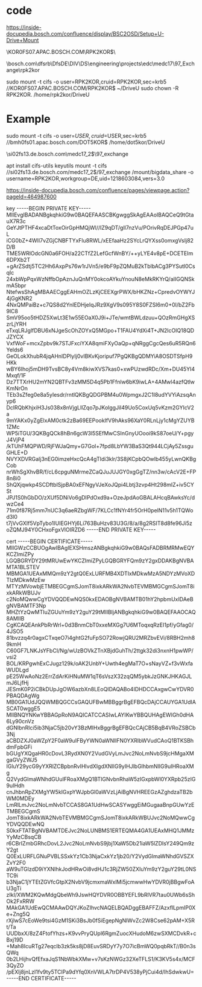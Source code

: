 # code
https://inside-docupedia.bosch.com/confluence/display/BSC2OSD/Setup+U-Drive+Mount

\\KOR0FS07.APAC.BOSCH.COM\RPK2KOR$\

\\bosch.com\dfsrb\DfsDE\DIV\DS\engineering\projects\edc\medc17\97_Exchange\rpk2kor

sudo mount -t cifs -o user=RPK2KOR,cruid=RPK2KOR,sec=krb5 //KOR0FS07.APAC.BOSCH.COM/RPK2KOR$ ~/DriveU
sudo chown -R RPK2KOR. /home/rpk2kor/DriveU
# Example
sudo mount -t cifs -o user=$USER,cruid=$USER,sec=krb5 //bmh0fs01.apac.bosch.com/DOT5KOR$ /home/dot5kor/DriveU

\\si02fs13.de.bosch.com\medc17_2$\97_exchange

apt install cifs-utils keyutils
mount -t cifs  //si02fs13.de.bosch.com/medc17_2$/97_exchange /mount/bigdata_share -o username=RPK2KOR,workgroup=DE,uid=1218603084,vers=3.0

https://inside-docupedia.bosch.com/confluence/pages/viewpage.action?pageId=464987600



key
-----BEGIN PRIVATE KEY-----
MIIEvgIBADANBgkqhkiG9w0BAQEFAASCBKgwggSkAgEAAoIBAQCeQ9tGtauX7R3c
GeYJtPTHF4xcaDtToxOirGpHMQjWl//IZ9qDT/glI7nzVu/POrivRqDEJPGp47uL
iCG0bZ+4WlI7vZGjCNBFTYxFlu8RWL/xEEfaaHz2SYcLrQYXss0omxgVsIj82D/B
TME5WRlOdcGN0a6FOH/a22CTfZ2LefGcfWnBY/++yLYE4v8pE+DCETEIm6DPXb2T
+gArZSdtj5TC2Hh6AxpPs76w1rJVn5/e9bF9pZQMuB2kTblbACg3PYSutl0CsqIc
24xbWpPqxWzNffbOpAznJuQnMY0okcoAYkuYnouN8eMkRKYrQ/aIIGQNSkmA5bpr
NtefwsShAgMBAAECggEAHmOZLzKjCEEXgrPWX/bHKZNz+CpredvOYWYJ4jGgKNR2
4NxQMPaiBz+c7QS8d2YnIEDHjeIqJRz9XgV9s095Y8S0FZSI6m0+0I/bZ2Fb9lC8
SmV95oo5tHDZ5XwLt3E1w55EOaX0J9i+JTe/wmtBWLdzuu+QOzRmGHgXSzrLjYRH
eTxqLRJglfDBU6xNJgeScOhZOYxQ5MGpo+T1FAU4YdXi4T+JN2lcOIQ18QDJZYCX
VxfWoF+mcxZpbv9k7STJFxciYXA8qmiFXyOaQp+qNRggCgcQes6uR5RQn6Yelds6
GeOLokXhubR4jqAHnIDPlyIj0vIBKvKjoripuf7PgQKBgQDMYiA8OSDTSfpH9HKk
wBY6Ihoj5mDH9TvsBC8y4Vm8kiwXVS7kas0+xwPUzwdRDc/Xm+DU45YI4Mxqf/1F
Dz7TTXrHU2mYN2QBTFv3zMM5D4q5Pb1Ffnlw6bK9iwLA+4AMwl4azfQtlwKmNrOn
TEb3sZfeg0e8a5yIesdr/rntlQKBgQDGPBM4u0WpmgxJ2C1I8udYVYiAzsqAnyp6
DclRQbKhjxiH3Js038x8nVjgLIlZqo7pJKolggJil49Uo5CoxUq5vKzm2GYIcV2a
9mYAKx0yZgElxAM0ctk2zBa69EEPookIfV9hAks96XaY0RLnLjy1cMgYZUYB1ZMc
WP5iTGU/3QKBgQCk8hBn6gcW3l5SEfMwCSInGnyUOooi9kS87oeU/Y+pgyJ4VjP4
/kTUhFMQPWD/RjFWJaQmy+G7Gol+7fpd8LbYW3BaS3Qt944LCjAy5ZssguGHLE+D
NVYXDVRGalj3nEG0imzeHxcQcA4gTIdi3klr/3S8jKCpbQOwlb455yLwnQKBgCob
nrWhSgXhvBR/f/cL6cpguNMrmeZCaQJuJUJGY0xgGgTZ/nn3w/cAcV2E+FP8n8i0
ShQXjqwkp4SCDftblSjpBA0xEFNgyVJeXoJQpi4Lbtj3zvp4Ht298mIZ+iv5CYSt
JPJ1S0hGbDO/zXUf5DNiVo6gDIPdOxd9a+OzeJpdAoGBALAHcqBAwksYc/dwzCe4
71m0f87Rj5mm7nUC3q6aeRZbgWF/7KLCc1fNYr4fr5OrH0pelN11v5h1TQWod3l0
t7jVvGXIf5VpTybo1IUIEGHYj6Li763BuHzv83U3G/8/a/8g2RSIT8d8fe96Ji5z
oZQMJ94Y0CHxoFgxVlOIRZD6
-----END PRIVATE KEY-----

cert
-----BEGIN CERTIFICATE-----
MIIGWzCCBUOgAwIBAgIEXSHmszANBgkqhkiG9w0BAQsFADBRMRMwEQYKCZImiZPy
LGQBGRYDY29tMRUwEwYKCZImiZPyLGQBGRYFQm9zY2gxDDAKBgNVBAMTA1BLSTEV
MBMGA1UEAxMMQm9zY2gtQ0ExLURFMB4XDTIxMDkwMzA5NDYzMVoXDTIzMDkwMzEw
MTYzMVowbjETMBEGCgmSJomT8ixkARkWA2NvbTEVMBMGCgmSJomT8ixkARkWBUJv
c2NoMQwwCgYDVQQDEwNQS0kxEDAOBgNVBAMTB01hY2hpbmUxIDAeBgNVBAMTF3Np
MHZtYzQwMTIuZGUuYm9zY2guY29tMIIBIjANBgkqhkiG9w0BAQEFAAOCAQ8AMIIB
CgKCAQEAnkPbRrWrl+0d3BnmCbT0xxeMXGg7U6MToqxqRzEI1pf/yGfag0/4JSO5
81bvzzq4r0agxCTxqeO7i4ghtG2fuFpSO72RowjQRU2MRZbvEVi/8RBH2mh89kmH
C60GF7LNKJsYFbCI/Ng/wUzBOVkZTnXBjdGuhTh/2ttgk32di3nxnH1pwWP/vsi2
BOL/KRPgwhExCJugz129k/oAK2UnbY+Uwth4egMaT7O+sNayVZ+f3vWxfaWUDLgd
pE25WwAoNz2ErrZdArKiHNuMW1qT6sVszX32zqQM5ybkJzGNKJHKAGJLmJ6LjfHj
JESmK0P2iCBkDUpJgOW6azbXn8LEoQIDAQABo4IDHDCCAxgwCwYDVR0PBAQDAgWg
MB0GA1UdJQQWMBQGCCsGAQUFBwMBBggrBgEFBQcDAjCCAUYGA1UdIASCAT0wggE5
MIIBNQYNKwYBBAGpRoN9AQICATCCASIwLAYIKwYBBQUHAgEWIGh0dHA6Ly90cnVz
dGNlbnRlci5ib3NjaC5jb20vY3BzMIHxBggrBgEFBQcCAjCB5BqB4VRoZSBCb3Nj
aCBDZXJ0aWZpY2F0aW9uIFByYWN0aWNlIFN0YXRlbWVudCAoQ1BTKSBhdmFpbGFi
bGUgYXQgaHR0cDovL3RydXN0Y2VudGVyLmJvc2NoLmNvbS9jcHMgaXMgaGVyZWJ5
IGluY29ycG9yYXRlZCBpbnRvIHlvdXIgdXNlIG9yIHJlbGlhbmNlIG9uIHRoaXMg
Q2VydGlmaWNhdGUuIFRoaXMgQ1BTIGNvbnRhaW5zIGxpbWl0YXRpb25zIG9uIHdh
cnJhbnRpZXMgYW5kIGxpYWJpbGl0aWVzLjAiBgNVHREEGzAZghdzaTB2bWM0MDEy
LmRlLmJvc2NoLmNvbTCCAS8GA1UdHwSCASYwggEiMGugaaBnpGUwYzETMBEGCgmS
JomT8ixkARkWA2NvbTEVMBMGCgmSJomT8ixkARkWBUJvc2NoMQwwCgYDVQQDEwNQ
S0kxFTATBgNVBAMTDEJvc2NoLUNBMS1ERTEQMA4GA1UEAxMHQ1JMMzYyMzCBsqCB
r6CBrIZmbGRhcDovL2Jvc2NoLmNvbS9jbj1XaW5Db21iaW5lZDIsY249Qm9zY2gt
Q0ExLURFLGNuPVBLSSxkYz1Cb3NjaCxkYz1jb20/Y2VydGlmaWNhdGVSZXZvY2F0
aW9uTGlzdD9iYXNlhkJodHRwOi8vdHJ1c3RjZW50ZXIuYm9zY2guY29tL0NSTC9i
b3NjaC1jYTEtZGVfcGtpX2NvbV9jcmxmaWxlMi5jcmwwHwYDVR0jBBgwFoAU3gTi
zIkI/XWM2KQwMdgQbeWh9JswHQYDVR0OBBYEFL9bRlVR7tau0UWb6sShOk2FxRRW
MAkGA1UdEwQCMAAwDQYJKoZIhvcNAQELBQADggEBAFFZ/AzxflLpmIP0Xe+Zng5Q
rXjlwS7cEoWe9tsi4GzM1SKi3BsJb0fSiEgepNgNlWvZc2W8Cse62pAM+X5Rt/Ta
UUDbxX/8zZ4FtofYhzs+K9vvPryQUpl6RgmZuocXHudoM6zwSXMCDvkR+cBxj19D
+Mah8IcuRTg27eqclb3zk5ks8jD8EuvSRDyY7y7O7icBmWQ0pqbRkT//B0n3sQWq
0b2LHijhvQfEfxaJqS1NbWbkXMw+v7sKzNWGz32XeTFLS1/K3KV5s4x/MCF3QyZO
/pEXlj8jnLzI1fv9ty5TClPa9dYfq0XnVWLA7trDP4V538yPjCui4d/lhSdwkwU=
-----END CERTIFICATE-----

